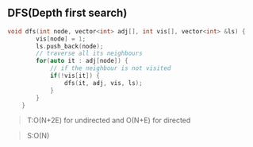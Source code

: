 ## DFS(Depth first search)

```c++
void dfs(int node, vector<int> adj[], int vis[], vector<int> &ls) {
        vis[node] = 1; 
        ls.push_back(node); 
        // traverse all its neighbours
        for(auto it : adj[node]) {
            // if the neighbour is not visited
            if(!vis[it]) {
                dfs(it, adj, vis, ls); 
            }
        }
    }
```
>T:O(N+2E) for undirected and O(N+E) for directed

>S:O(N) 
